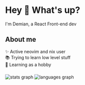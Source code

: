 # Hey 👋 What's up?

I'm Demian, a React Front-end dev

## About me

✨&nbsp;Active neovim and nix user  
📚&nbsp;Trying to learn low level stuff  
🎨&nbsp;Learning as a hobby


###


<img src="https://github-readme-stats.vercel.app/api?username=demianeen&hide_title=false&hide_rank=false&show_icons=true&include_all_commits=true&count_private=true&disable_animations=false&locale=en&hide_border=false" alt="stats graph"  />
<img src="https://github-readme-stats.vercel.app/api/top-langs?username=Demianeen&locale=en&size_weight=0.8&count_weight=0.2&hide_title=false&card_width=320&langs_count=5&hide_border=false&exclude_repo=mafia-3D&hide=css,javascript" alt="languages graph"  />

###
